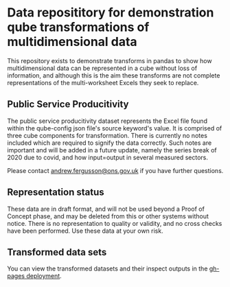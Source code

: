 # Data reposititory for demonstration qube transformations of multidimensional data
This repository exists to demonstrate transforms in pandas to show how multidimensional data can be represented in a cube without loss of information, and although this is the aim these transforms are not complete representations of the multi-worksheet Excels they seek to replace. 

## Public Service Producitivity
The public service producitivity dataset represents the Excel file found within the qube-config json file's source keyword's value. It is comprised of three cube components for transformation. There is currently no notes included which are required to signify the data correctly. Such notes are important and will be added in a future update, namely the series break of 2020 due to covid, and how input=output in several measured sectors.

Please contact andrew.fergusson@ons.gov.uk if you have further questions.

## Representation status
These data are in draft format, and will not be used beyond a Proof of Concept phase, and may be deleted from this or other systems without notice. There is no representation to quality or validity, and no cross checks have been performed. Use these data at your own risk.

## Transformed data sets
You can view the transformed datasets and their inspect outputs in the [gh-pages deployment](https://canwaf.github.io/provider-ons/).